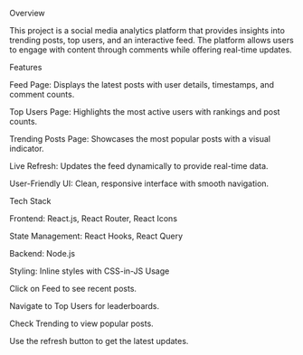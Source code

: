 Overview

This project is a social media analytics platform that provides insights into trending posts, top users, and an interactive feed. The platform allows users to engage with content through comments while offering real-time updates.

Features

Feed Page: Displays the latest posts with user details, timestamps, and comment counts.

Top Users Page: Highlights the most active users with rankings and post counts.

Trending Posts Page: Showcases the most popular posts with a visual indicator.

Live Refresh: Updates the feed dynamically to provide real-time data.

User-Friendly UI: Clean, responsive interface with smooth navigation.

Tech Stack

Frontend: React.js, React Router, React Icons

State Management: React Hooks, React Query

Backend: Node.js

Styling: Inline styles with CSS-in-JS
Usage

Click on Feed to see recent posts.

Navigate to Top Users for leaderboards.

Check Trending to view popular posts.

Use the refresh button to get the latest updates.
